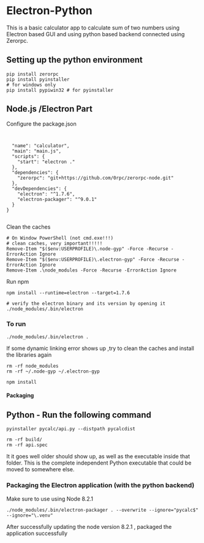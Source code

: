 # Electron-Python
This is a basic calculator app to calculate sum of two numbers using Electron based GUI and using python based backend connected using Zerorpc.

## Setting up the python environment

`````
pip install zerorpc
pip install pyinstaller
# for windows only
pip install pypiwin32 # for pyinstaller

`````

## Node.js /Electron Part

Configure the package.json

`````


  "name": "calculator",
  "main": "main.js",
  "scripts": {
    "start": "electron ."
  },
  "dependencies": {
    "zerorpc": "git+https://github.com/0rpc/zerorpc-node.git"
  },
  "devDependencies": {
    "electron": "^1.7.6",
    "electron-packager": "^9.0.1"
  }
}


`````

Clean the caches

`````
# On Window PowerShell (not cmd.exe!!!)
# clean caches, very important!!!!!
Remove-Item "$($env:USERPROFILE)\.node-gyp" -Force -Recurse -ErrorAction Ignore
Remove-Item "$($env:USERPROFILE)\.electron-gyp" -Force -Recurse -ErrorAction Ignore
Remove-Item .\node_modules -Force -Recurse -ErrorAction Ignore

`````

Run npm 

`````
npm install --runtime=electron --target=1.7.6

# verify the electron binary and its version by opening it
./node_modules/.bin/electron

`````
### To run 

`````
./node_modules/.bin/electron . 

`````

If some dynamic linking error shows up ,try to clean the caches and install the libraries again

`````
rm -rf node_modules
rm -rf ~/.node-gyp ~/.electron-gyp

npm install

`````

#### Packaging

## Python - Run the following command

`````
pyinstaller pycalc/api.py --distpath pycalcdist

rm -rf build/
rm -rf api.spec

`````
It it goes well older should show up, as well as the executable inside that folder. This is the complete independent Python executable that could be moved to somewhere else.

### Packaging the Electron application (with the python backend)

Make sure to use using Node 8.2.1

`````
./node_modules/.bin/electron-packager . --overwrite --ignore="pycalc$" --ignore="\.venv" 

`````

After successfully updating the node version 8.2.1 , packaged the application successfully






